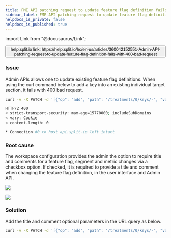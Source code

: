 ```yaml
---
title: FME API patching request to update feature flag definition fails with 400 bad request
sidebar_label: FME API patching request to update feature flag definition fails with 400 bad request
helpdocs_is_private: false
helpdocs_is_published: true
---
```


import Link from "@docusaurus/Link";

<p>
  <button style={{borderRadius:'8px', border:'1px', fontFamily:'Courier New', fontWeight:'800', textAlign:'left'}}> help.split.io link: https://help.split.io/hc/en-us/articles/360042152551-Admin-API-patching-request-to-update-feature-flag-definition-fails-with-400-bad-request </button>
</p>

### Issue

Admin APIs allows one to update existing feature flag definitions. When using the curl command below to add a key into an existing individual target section, it fails with 400 bad request.

```bash
curl -v -X PATCH -d '[{"op": "add", "path": "/treatments/0/keys/-", "value": "key1"}]' -H "Authorization: Bearer ADMIN API KEY" -H "Content-Type: application/json" https://api.split.io/internal/api/v2/splits/ws/[Workspace ID]/[Split Name]/environments/[Environment Name]

HTTP/2 400 
< strict-transport-security: max-age=15770000; includeSubDomains
< vary: Cookie
< content-length: 0

* Connection #0 to host api.split.io left intact
```

### Root cause

The workspace configuration provides the admin the option to require title and comments for a feature flag, segment and metric changes via a checkbox option. If checked, it is required to provide a title and comment when changing the feature flag definition, in the user interface and Admin API.

![](https://help.split.io/hc/article_attachments/15861583870221)

![](https://help.split.io/hc/article_attachments/15861642233869)

### Solution

Add the title and comment optional parameters in the URL query as below.

```bash
curl -v -X PATCH -d '[{"op": "add", "path": "/treatments/0/keys/-", "value": "key1"}]' -H "Authorization: Bearer ADMIN API KEY" -H "Content-Type: application/json" https://api.split.io/internal/api/v2/splits/ws/[Workspace ID]/[Split Name]/environments/[Environment Name]?title=Split-Engineer-Testing&comment=Split-Engineer-Testing-Comment
```